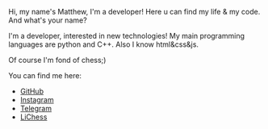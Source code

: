 Hi, my name's Matthew, I'm a developer! Here u can find my life & my code. And what's your name?

I'm a developer, interested in new technologies! My main programming languages are python and C++. Also I know html&css&js. 

Of course I'm fond of chess;)

You can find me here:
- [GitHub](https://github.com/matlire)
- [Instagram](https://github.com/matlire)
- [Telegram](https://t.me/mrMatlire)
- [LiChess](https://lichess.org/@/matlire)
